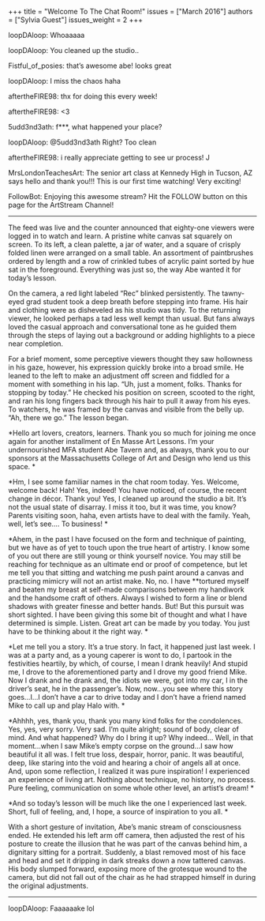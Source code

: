 +++
title = "Welcome To The Chat Room!"
issues = ["March 2016"]
authors = ["Sylvia Guest"]
issues_weight = 2
+++

loopDAloop: Whoaaaaa

loopDAloop: You cleaned up the studio..

Fistful_of_posies: that’s awesome abe! looks great

loopDAloop: I miss the chaos haha

aftertheFIRE98: thx for doing this every week!

aftertheFIRE98: <3

5udd3nd3ath: f\*\*\*, what happened your place?

loopDAloop:  @5udd3nd3ath Right? Too clean

aftertheFIRE98: i really appreciate getting to see ur process! J

MrsLondonTeachesArt: The senior art class at Kennedy High in Tucson, AZ says hello and thank you!!! This is our first time watching! Very exciting!

FollowBot: Enjoying this awesome stream? Hit the FOLLOW button on this page for the ArtStream Channel!

-------------------------

The feed was live and the counter announced that eighty-one viewers were logged in to watch and learn. A pristine white canvas sat squarely on screen. To its left, a clean palette, a jar of water, and a square of crisply folded linen were arranged on a small table. An assortment of paintbrushes ordered by length and a row of crinkled tubes of acrylic paint sorted by hue sat in the foreground. Everything was just so, the way Abe wanted it for today’s lesson.

On the camera, a red light labeled “Rec” blinked persistently. The tawny-eyed grad student took a deep breath before stepping into frame. His hair and clothing were as disheveled as his studio was tidy. To the returning viewer, he looked perhaps a tad less well kempt than usual. But fans always loved the casual approach and conversational tone as he guided them through the steps of laying out a background or adding highlights to a piece near completion.

For a brief moment, some perceptive viewers thought they saw hollowness in his gaze, however, his expression quickly broke into a broad smile.  He leaned to the left to make an adjustment off screen and fiddled for a moment with something in his lap. “Uh, just a moment, folks. Thanks for stopping by today.” He checked his position on screen, scooted to the right, and ran his long fingers back through his hair to pull it away from his eyes. To watchers, he was framed by the canvas and visible from the belly up. “Ah, there we go.” The lesson began.

*Hello art lovers, creators, learners. Thank you so much for joining me once again for another installment of En Masse Art Lessons. I’m your undernourished MFA student Abe Tavern and, as always, thank you to our sponsors at the Massachusetts College of Art and Design who lend us this space.  *

*Hm, I see some familiar names in the chat room today. Yes. Welcome, welcome back! Hah! Yes, indeed! You have noticed, of course, the recent change in décor. Thank you! Yes, I cleaned up around the studio a bit. It’s not the usual state of disarray. I miss it too, but it was time, you know? Parents visiting soon, haha, even artists have to deal with the family. Yeah, well, let’s see…. To business!  *

*Ahem, in the past I have focused on the form and technique of painting, but we have as of yet to touch upon the true heart of artistry. I know some of you out there are still young or think yourself novice. You may still be reaching for technique as an ultimate end or proof of competence, but let me tell you that sitting and watching me push paint around a canvas and practicing mimicry will not an artist make. No, no. I have **tortured myself and beaten my breast at self-made comparisons between my handiwork and the handsome craft of others. Always I wished to form a line or blend shadows with greater finesse and better hands. But! But this pursuit was short sighted. I have been giving this some bit of thought and what I have determined is simple. Listen. Great art can be made by you today. You just have to be thinking about it the right way. *

*Let me tell you a story. It’s a true story. In fact, it happened just last week.  I was at a party and, as a young caperer is wont to do, I partook in the festivities heartily, by which, of course, I mean I drank heavily! And stupid me, I drove to the aforementioned party and I drove my good friend Mike. Now I drank and he drank and, the idiots we were, got into my car, I in the driver’s seat, he in the passenger’s. Now, now…you see where this story goes…I…I don’t have a car to drive today and I don’t have a friend named Mike to call up and play Halo with.  *

*Ahhhh, yes, thank you, thank you many kind folks for the condolences. Yes, yes, very sorry. Very sad. I’m quite alright; sound of body, clear of mind. And what happened? Why do I bring it up? Why indeed… Well, in that moment…when I saw Mike’s empty corpse on the ground…I saw how beautiful it all was. I felt true loss, despair, horror, panic. It was beautiful, deep, like staring into the void and hearing a choir of angels all at once.  And, upon some reflection, I realized it was pure inspiration! I experienced an experience of living art. Nothing about technique, no history, no process. Pure feeling, communication on some whole other level, an artist’s dream! *

*And so today’s lesson will be much like the one I experienced last week. Short, full of feeling, and, I hope, a source of inspiration to you all. *

With a short gesture of invitation, Abe’s manic stream of consciousness ended. He extended his left arm off camera, then adjusted the rest of his posture to create the illusion that he was part of the canvas behind him, a dignitary sitting for a portrait.  Suddenly, a blast removed most of his face and head and set it dripping in dark streaks down a now tattered canvas.  His body slumped forward, exposing more of the grotesque wound to the camera, but did not fall out of the chair as he had strapped himself in during the original adjustments.

----------------------------

loopDAloop: Faaaaaake lol
